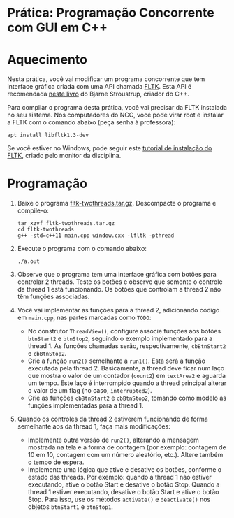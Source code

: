 # Prática: Programação Concorrente com GUI em C++



# Aquecimento

Nesta prática, você vai modificar um programa concorrente que tem interface gráfica criada com uma API chamada [FLTK](http://fltk.org). Esta API é recomendada [neste livro](http://stroustrup.com/Programming/) do Bjarne Stroustrup, criador do C++.

Para compilar o programa desta prática, você vai precisar da FLTK instalada no seu sistema. Nos computadores do NCC, você pode virar root e instalar a FLTK com o comando abaixo (peça senha à professora):
```
apt install libfltk1.3-dev
```

Se você estiver no Windows, pode seguir este [tutorial de instalação do FLTK](tutorial-windows-fltk.pdf), criado pelo monitor da disciplina.



# Programação

1. Baixe o programa [fltk-twothreads.tar.gz](fltk-twothreads.tar.gz). Descompacte o programa e compile-o:
   ```
   tar xzvf fltk-twothreads.tar.gz
   cd fltk-twothreads
   g++ -std=c++11 main.cpp window.cxx -lfltk -pthread
   ```

2. Execute o programa com o comando abaixo: 
   ```
   ./a.out
   ```
   
3. Observe que o programa tem uma interface gráfica com botões para controlar 2 threads. Teste os botões e observe que somente o controle da thread 1 está funcionando. Os botões que controlam a thread 2 não têm funções associadas.

4. Você vai implementar as funções para a thread 2, adicionando código em `main.cpp`, nas partes marcadas como `TODO`:
   - No construtor `ThreadView()`, configure associe funções aos botões `btnStart2` e `btnStop2`, seguindo o exemplo implementado para a thread 1. As funções chamadas serão, respectivamente, `cbBtnStart2` e `cbBtnStop2`.
   - Crie a função `run2()` semelhante a `run1()`. Esta será a função executada pela thread 2. Basicamente, a thread deve ficar num laço que mostra o valor de um contador (`count2`) em `textArea2` e aguarda um tempo. Este laço é interrompido quando a thread principal alterar o valor de um flag (no caso, `interrupted2`).
   - Crie as funções `cbBtnStart2` e `cbBtnStop2`, tomando como modelo as funções implementadas para a thread 1.
   
5. Quando os controles da thread 2 estiverem funcionando de forma semelhante aos da thread 1, faça mais modificações:
   - Implemente outra versão de `run2()`, alterando a mensagem mostrada na tela e a forma de contagem (por exemplo: contagem de 10 em 10, contagem com um número aleatório, etc.). Altere também o tempo de espera.
   - Implemente uma lógica que ative e desative os botões, conforme o estado das threads. Por exemplo: quando a thread 1 não estiver executando, ative o botão Start e desative o botão Stop. Quando a thread 1 estiver executando, desative o botão Start e ative o botão Stop. Para isso, use os métodos `activate()` e `deactivate()` nos objetos `btnStart1` e `btnStop1`.
   
   
   
   
   
  

